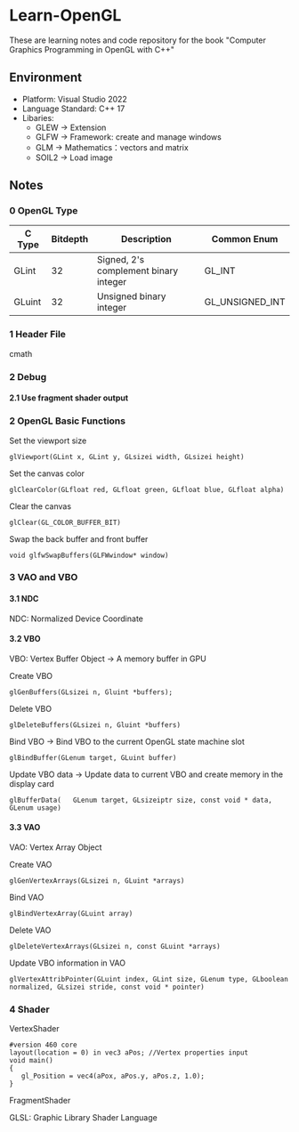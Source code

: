 # Learn-OpenGL
These are learning notes and code repository for the book "Computer Graphics Programming in OpenGL with C++"

## Environment
* Platform: Visual Studio 2022
* Language Standard: C++ 17
* Libaries:
  * GLEW → Extension
  * GLFW → Framework: create and manage windows
  * GLM → Mathematics：vectors and matrix
  * SOIL2 → Load image

## Notes
### 0 OpenGL Type

| C Type  | Bitdepth	 | Description | Common Enum |
| ------------- | ------------- | ------------- | ------------- |
| GLint  | 	32 | Signed, 2's complement binary integer  | 	GL_INT  | 
| GLuint  | 32  | Unsigned binary integer  | GL_UNSIGNED_INT  |

### 1 Header File
cmath


### 2 Debug

#### 2.1 Use fragment shader output

### 2 OpenGL Basic Functions

Set the viewport size
```
glViewport(GLint x, GLint y, GLsizei width, GLsizei height)
```

Set the canvas color
```
glClearColor(GLfloat red, GLfloat green, GLfloat blue, GLfloat alpha)
```

Clear the canvas
```
glClear(GL_COLOR_BUFFER_BIT)
```

Swap the back buffer and front buffer
```
void glfwSwapBuffers(GLFWwindow* window)
```

### 3 VAO and VBO 
#### 3.1 NDC
NDC: Normalized Device Coordinate

#### 3.2 VBO
VBO: Vertex Buffer Object → A memory buffer in GPU

Create VBO
```
glGenBuffers(GLsizei n, Gluint *buffers);
```
Delete VBO
```
glDeleteBuffers(GLsizei n, Gluint *buffers)
```
Bind VBO → Bind VBO to the current OpenGL state machine slot
```
glBindBuffer(GLenum target, GLuint buffer)
```
Update VBO data → Update data to current VBO and create memory in the display card
```
glBufferData(	GLenum target, GLsizeiptr size, const void * data, GLenum usage)
```

#### 3.3 VAO
VAO: Vertex Array Object

Create VAO
```
glGenVertexArrays(GLsizei n, GLuint *arrays)
```

Bind VAO
```
glBindVertexArray(GLuint array)
```

Delete VAO
```
glDeleteVertexArrays(GLsizei n, const GLuint *arrays)
```

Update VBO information in VAO
```
glVertexAttribPointer(GLuint index, GLint size, GLenum type, GLboolean normalized, GLsizei stride, const void * pointer)
```

### 4 Shader
VertexShader
```
#version 460 core
layout(location = 0) in vec3 aPos; //Vertex properties input
void main()
{
   gl_Position = vec4(aPox, aPos.y, aPos.z, 1.0);
}
```

FragmentShader

GLSL: Graphic Library Shader Language
